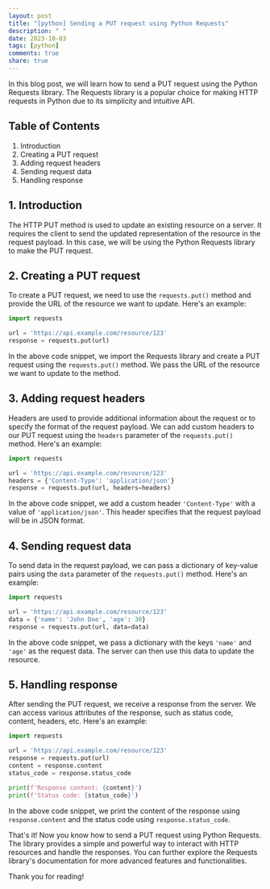 ```yaml
---
layout: post
title: "[python] Sending a PUT request using Python Requests"
description: " "
date: 2023-10-03
tags: [python]
comments: true
share: true
---
```


In this blog post, we will learn how to send a PUT request using the Python Requests library. The Requests library is a popular choice for making HTTP requests in Python due to its simplicity and intuitive API.

## Table of Contents

1. Introduction
2. Creating a PUT request
3. Adding request headers
4. Sending request data
5. Handling response

## 1. Introduction

The HTTP PUT method is used to update an existing resource on a server. It requires the client to send the updated representation of the resource in the request payload. In this case, we will be using the Python Requests library to make the PUT request.

## 2. Creating a PUT request

To create a PUT request, we need to use the `requests.put()` method and provide the URL of the resource we want to update. Here's an example:

```python
import requests

url = 'https://api.example.com/resource/123'
response = requests.put(url)
```

In the above code snippet, we import the Requests library and create a PUT request using the `requests.put()` method. We pass the URL of the resource we want to update to the method.

## 3. Adding request headers

Headers are used to provide additional information about the request or to specify the format of the request payload. We can add custom headers to our PUT request using the `headers` parameter of the `requests.put()` method. Here's an example:

```python
import requests

url = 'https://api.example.com/resource/123'
headers = {'Content-Type': 'application/json'}
response = requests.put(url, headers=headers)
```

In the above code snippet, we add a custom header `'Content-Type'` with a value of `'application/json'`. This header specifies that the request payload will be in JSON format.

## 4. Sending request data

To send data in the request payload, we can pass a dictionary of key-value pairs using the `data` parameter of the `requests.put()` method. Here's an example:

```python
import requests

url = 'https://api.example.com/resource/123'
data = {'name': 'John Doe', 'age': 30}
response = requests.put(url, data=data)
```

In the above code snippet, we pass a dictionary with the keys `'name'` and `'age'` as the request data. The server can then use this data to update the resource.

## 5. Handling response

After sending the PUT request, we receive a response from the server. We can access various attributes of the response, such as status code, content, headers, etc. Here's an example:

```python
import requests

url = 'https://api.example.com/resource/123'
response = requests.put(url)
content = response.content
status_code = response.status_code

print(f'Response content: {content}')
print(f'Status code: {status_code}')
```

In the above code snippet, we print the content of the response using `response.content` and the status code using `response.status_code`.

That's it! Now you know how to send a PUT request using Python Requests. The library provides a simple and powerful way to interact with HTTP resources and handle the responses. You can further explore the Requests library's documentation for more advanced features and functionalities.

Thank you for reading!